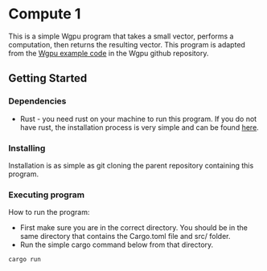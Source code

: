 # Compute 1

This is a simple Wgpu program that takes a small vector, performs a computation, then returns the resulting vector. This program is adapted from the [Wgpu example code](https://github.com/gfx-rs/wgpu/blob/trunk/examples/src/hello_compute) in the Wgpu github repository.

## Getting Started

### Dependencies

* Rust - you need rust on your machine to run this program. If you do not have rust, the installation process is very simple and can be found [here](https://www.rust-lang.org/tools/install).

### Installing

Installation is as simple as git cloning the parent repository containing this program.

### Executing program

How to run the program:

* First make sure you are in the correct directory. You should be in the same directory that contains the Cargo.toml file and src/ folder.
* Run the simple cargo command below from that directory.
```
cargo run
```
